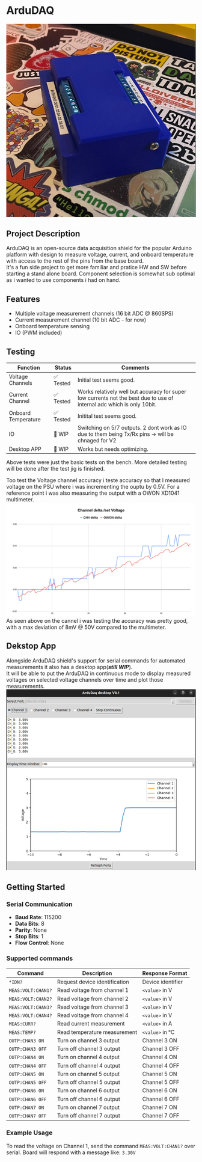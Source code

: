 # ArduDAQ

![Alt text](docs/pictures/1.png)

## Project Description

ArduDAQ is an open-source data acquisition shield for the popular Arduino platform with design to measure voltage, current, and onboard temperature with access to the rest of the pins from the base board. <br>
It's a fun side project to get more familiar and pratice HW and SW before starting a stand alone board. Component selection is somewhat sub optimal as i wanted to use components i had on hand.

## Features

- Multiple voltage measurement channels (16 bit ADC @ 860SPS)
- Current measurement channel (10 bit ADC - for now)
- Onboard temperature sensing
- IO (PWM included)


## Testing

| Function         | Status          | Comments            |
|--------------------|-----------------|---------------------|
| Voltage Channels   | ✅ Tested        | Initial test seems good. |
| Current Channel    | ✅ Tested        | Works relatively well but accuracy for super low currents not the best due to use of internal adc which is only 10bit.|
| Onboard Temperature| ✅ Tested  | Initital test seems good.  |
| IO | 🚧  WIP| Switching on 5/7 outputs. 2 dont work as IO due to them being Tx/Rx pins -> will be chnaged for V2 |
| Desktop APP | 🚧  WIP  | Works but needs optimizing. |

Above tests were just the basic tests on the bench.
More detailed testing will be done after the test jig is finished.

Too test the Voltage channel accuracy i teste accuracy so that I measured voltage on the PSU where i was incrementing the ouptu by 0.5V. For a reference point i was also measuring the output with a OWON XD1041 multimeter.
![Alt text](docs/pictures/accuracy_test.png)
As seen above on the cannel i was testing the accuracy was pretty good, with a max deviation of 8mV @ 50V compared to the multimeter.


## Dekstop App
Alongside ArduDAQ shield's support for serial commands for automated measurements it also has a desktop app(***still WIP***).<br>
It will be able to put the ArduDAQ in continuous mode to display measured voltages on selected voltage channels over time and plot those measurements.
![Alt text](docs/pictures/desktop_app.png)


## Getting Started

### Serial Communication
- **Baud Rate**: 115200
- **Data Bits**: 8
- **Parity**: None
- **Stop Bits**: 1
- **Flow Control**: None

### Supported commands
| Command           | Description                           | Response Format    |
|-------------------|---------------------------------------|--------------------|
| `*IDN?`          | Request device identification         | Device identifier  |
| `MEAS:VOLT:CHAN1?`| Read voltage from channel 1          | `<value>` in V     |
| `MEAS:VOLT:CHAN2?`| Read voltage from channel 2          | `<value>` in V     |
| `MEAS:VOLT:CHAN3?`| Read voltage from channel 3          | `<value>` in V     |
| `MEAS:VOLT:CHAN4?`| Read voltage from channel 4          | `<value>` in V     |
| `MEAS:CURR?`      | Read current measurement             | `<value>` in A     |
| `MEAS:TEMP?`      | Read temperature measurement         | `<value>` in °C|
| `OUTP:CHAN3 ON`   | Turn on channel 3 output             | Channel 3 ON       |
| `OUTP:CHAN3 OFF`  | Turn off channel 3 output            | Channel 3 OFF      |
| `OUTP:CHAN4 ON`   | Turn on channel 4 output             | Channel 4 ON       |
| `OUTP:CHAN4 OFF`  | Turn off channel 4 output            | Channel 4 OFF      |
| `OUTP:CHAN5 ON`   | Turn on channel 5 output             | Channel 5 ON       |
| `OUTP:CHAN5 OFF`  | Turn off channel 5 output            | Channel 5 OFF      |
| `OUTP:CHAN6 ON`   | Turn on channel 6 output             | Channel 6 ON       |
| `OUTP:CHAN6 OFF`  | Turn off channel 6 output            | Channel 6 OFF      |
| `OUTP:CHAN7 ON`   | Turn on channel 7 output             | Channel 7 ON       |
| `OUTP:CHAN7 OFF`  | Turn off channel 7 output            | Channel 7 OFF      |



### Example Usage

To read the voltage on Channel 1, send the command `MEAS:VOLT:CHAN1?` over serial. Board will respond with a message like: `3.30V`



